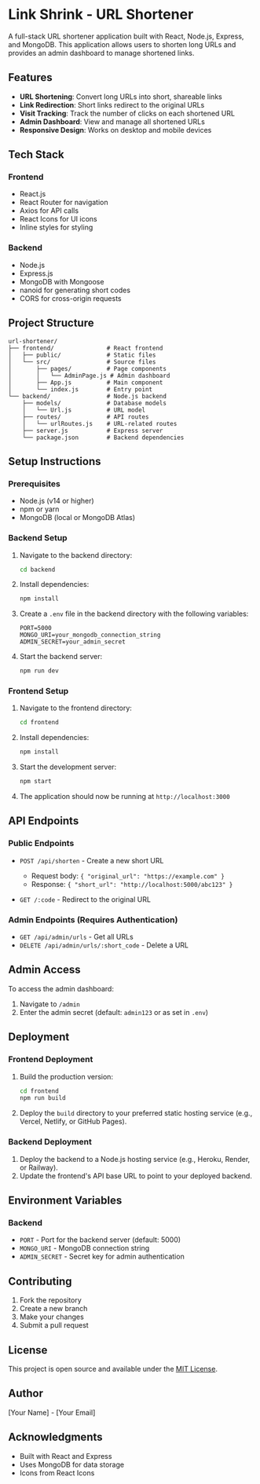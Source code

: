 # Link Shrink - URL Shortener

A full-stack URL shortener application built with React, Node.js, Express, and MongoDB. This application allows users to shorten long URLs and provides an admin dashboard to manage shortened links.

## Features

- **URL Shortening**: Convert long URLs into short, shareable links
- **Link Redirection**: Short links redirect to the original URLs
- **Visit Tracking**: Track the number of clicks on each shortened URL
- **Admin Dashboard**: View and manage all shortened URLs
- **Responsive Design**: Works on desktop and mobile devices

## Tech Stack

### Frontend
- React.js
- React Router for navigation
- Axios for API calls
- React Icons for UI icons
- Inline styles for styling

### Backend
- Node.js
- Express.js
- MongoDB with Mongoose
- nanoid for generating short codes
- CORS for cross-origin requests

## Project Structure

```
url-shortener/
├── frontend/               # React frontend
│   ├── public/             # Static files
│   └── src/                # Source files
│       ├── pages/          # Page components
│       │   └── AdminPage.js # Admin dashboard
│       ├── App.js          # Main component
│       └── index.js        # Entry point
└── backend/                # Node.js backend
    ├── models/             # Database models
    │   └── Url.js          # URL model
    ├── routes/             # API routes
    │   └── urlRoutes.js    # URL-related routes
    ├── server.js           # Express server
    └── package.json        # Backend dependencies
```

## Setup Instructions

### Prerequisites

- Node.js (v14 or higher)
- npm or yarn
- MongoDB (local or MongoDB Atlas)

### Backend Setup

1. Navigate to the backend directory:
   ```bash
   cd backend
   ```

2. Install dependencies:
   ```bash
   npm install
   ```

3. Create a `.env` file in the backend directory with the following variables:
   ```
   PORT=5000
   MONGO_URI=your_mongodb_connection_string
   ADMIN_SECRET=your_admin_secret
   ```

4. Start the backend server:
   ```bash
   npm run dev
   ```

### Frontend Setup

1. Navigate to the frontend directory:
   ```bash
   cd frontend
   ```

2. Install dependencies:
   ```bash
   npm install
   ```

3. Start the development server:
   ```bash
   npm start
   ```

4. The application should now be running at `http://localhost:3000`

## API Endpoints

### Public Endpoints

- `POST /api/shorten` - Create a new short URL
  - Request body: `{ "original_url": "https://example.com" }`
  - Response: `{ "short_url": "http://localhost:5000/abc123" }`

- `GET /:code` - Redirect to the original URL

### Admin Endpoints (Requires Authentication)

- `GET /api/admin/urls` - Get all URLs
- `DELETE /api/admin/urls/:short_code` - Delete a URL

## Admin Access

To access the admin dashboard:
1. Navigate to `/admin`
2. Enter the admin secret (default: `admin123` or as set in `.env`)

## Deployment

### Frontend Deployment

1. Build the production version:
   ```bash
   cd frontend
   npm run build
   ```

2. Deploy the `build` directory to your preferred static hosting service (e.g., Vercel, Netlify, or GitHub Pages).

### Backend Deployment

1. Deploy the backend to a Node.js hosting service (e.g., Heroku, Render, or Railway).
2. Update the frontend's API base URL to point to your deployed backend.

## Environment Variables

### Backend
- `PORT` - Port for the backend server (default: 5000)
- `MONGO_URI` - MongoDB connection string
- `ADMIN_SECRET` - Secret key for admin authentication

## Contributing

1. Fork the repository
2. Create a new branch
3. Make your changes
4. Submit a pull request

## License

This project is open source and available under the [MIT License](LICENSE).

## Author

[Your Name] - [Your Email]

## Acknowledgments

- Built with React and Express
- Uses MongoDB for data storage
- Icons from React Icons
